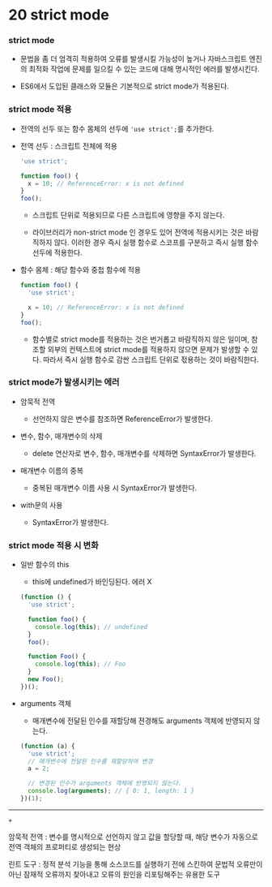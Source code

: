 # 20 strict mode

### strict mode

- 문법을 좀 더 엄격히 적용하여 오류를 발생시킬 가능성이 높거나 자바스크립트 엔진의 최적화 작업에 문제를 일으킬 수 있는 코드에 대해 명시적인 에러를 발생시킨다.

- ES6에서 도입된 클래스와 모듈은 기본적으로 strict mode가 적용된다.

### strict mode 적용

- 전역의 선두 또는 함수 몸체의 선두에 `'use strict';`를 추가한다.

- 전역 선두 : 스크립트 전체에 적용

  ```javascript
  'use strict';

  function foo() {
    x = 10; // ReferenceError: x is not defined
  }
  foo();
  ```

  - 스크립트 단위로 적용되므로 다른 스크립트에 영향을 주지 않는다.

  - 라이브러리가 non-strict mode 인 경우도 있어 전역에 적용시키는 것은 바람직하지 않다. 이러한 경우 즉시 실행 함수로 스코프를 구분하고 즉시 실행 함수 선두에 적용한다.

- 함수 몸체 : 해당 함수와 중첩 함수에 적용

  ```javascript
  function foo() {
    'use strict';

    x = 10; // ReferenceError: x is not defined
  }
  foo();
  ```

  - 함수별로 strict mode를 적용하는 것은 번거롭고 바람직하지 않은 일이며, 참조할 외부의 컨텍스트에 strict mode를 적용하지 않으면 문제가 발생할 수 있다. 따라서 즉시 실행 함수로 감싼 스크립트 단위로 젃용하는 것이 바람직한다.

### strict mode가 발생시키는 에러

- 암묵적 전역

  - 선언하지 않은 변수를 참조하면 ReferenceError가 발생한다.

- 변수, 함수, 매개변수의 삭제

  - delete 연산자로 변수, 함수, 매개변수를 삭제하면 SyntaxError가 발생한다.

- 매개변수 이름의 중복

  - 중복된 매개변수 이름 사용 시 SyntaxError가 발생한다.

- with문의 사용

  - SyntaxError가 발생한다.

### strict mode 적용 시 변화

- 일반 함수의 this

  - this에 undefined가 바인딩된다. 에러 X

  ```javascript
  (function () {
    'use strict';

    function foo() {
      console.log(this); // undefined
    }
    foo();

    function Foo() {
      console.log(this); // Foo
    }
    new Foo();
  })();
  ```

- arguments 객체

  - 매개변수에 전달된 인수를 재할당해 젼경해도 arguments 객체에 반영되지 않는다.

  ```javascript
  (function (a) {
    'use strict';
    // 매개변수에 전달된 인수를 재할당하여 변경
    a = 2;

    // 변경된 인수가 arguments 객체에 반영되지 않는다.
    console.log(arguments); // { 0: 1, length: 1 }
  })(1);
  ```

---

`+`

암묵적 전역 : 변수를 명시적으로 선언하지 않고 값을 할당할 때, 해당 변수가 자동으로 전역 객체의 프로퍼티로 생성되는 현상

린트 도구 : 정적 분석 기능을 통해 소스코드를 실행하기 전에 스킨하여 문법적 오류만이 아닌 잠재적 오류까지 찾아내고 오류의 원인을 리포팅해주는 유용한 도구
